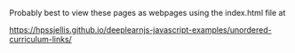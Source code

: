 Probably best to view these pages as webpages using the index.html file at


https://hpssjellis.github.io/deeplearnjs-javascript-examples/unordered-curriculum-links/





